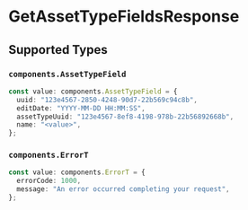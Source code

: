 # GetAssetTypeFieldsResponse


## Supported Types

### `components.AssetTypeField`

```typescript
const value: components.AssetTypeField = {
  uuid: "123e4567-2850-4248-90d7-22b569c94c8b",
  editDate: "YYYY-MM-DD HH:MM:SS",
  assetTypeUuid: "123e4567-8ef8-4198-978b-22b56892668b",
  name: "<value>",
};
```

### `components.ErrorT`

```typescript
const value: components.ErrorT = {
  errorCode: 1000,
  message: "An error occurred completing your request",
};
```

